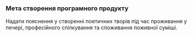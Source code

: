 ### Мета створення програмного продукту
Надати пояснення у створенні поетичних творів під час проживання у печері, професійного спілкування та споживання поживної суміші.